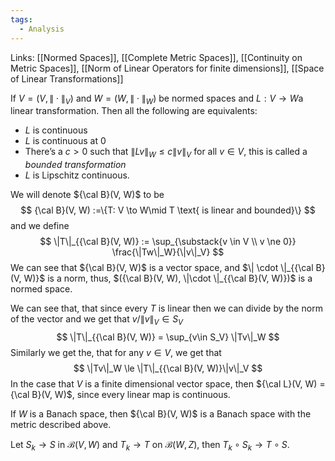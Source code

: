 ```yaml
---
tags:
  - Analysis
---
```

Links: [[Normed Spaces]], [[Complete Metric Spaces]], [[Continuity on Metric Spaces]], [[Norm of Linear Operators for finite dimensions]], [[Space of Linear Transformations]]

If $V=(V, \|\cdot\|_V)$ and $W= (W, \|\cdot\|_W)$ be normed spaces and $L:V\to W$a linear transformation. Then all the following are equivalents:
- $L$ is continuous
- $L$ is continuous at $0$
- There’s a $c >0$ such that $\|Lv\|_W \le c\|v\|_V$ for all $v \in V$, this is called a *bounded transformation*
- $L$ is Lipschitz continuous.

We will denote ${\cal B}(V, W)$ to be
$$
	{\cal B}(V, W) :=\{T: V \to W\mid T \text{ is linear and bounded}\}
$$
and we define 
$$
\|T\|_{{\cal B}(V, W)} := \sup_{\substack{v \in V \\ v \ne 0}} \frac{\|Tw\|_W}{\|v\|_V}
$$
We can see that ${\cal B}(V, W)$ is a vector space, and $\| \cdot \|_{{\cal B}(V, W)}$ is a norm, thus, $({\cal B}(V, W), \|\cdot \|_{{\cal B}(V, W)})$ is a normed space.

We can see that, that since every $T$ is linear then we can divide by the norm of the vector and we get that $v/\|v\|_V \in S_V$
$$
\|T\|_{{\cal B}(V, W)} = \sup_{v\in S_V} \|Tv\|_W
$$
Similarly we get the, that for any $v \in V$, we get that 
$$
	\|Tv\|_W \le \|T\|_{{\cal B}(V, W)}\|v\|_V
$$
In the case that $V$ is a finite dimensional vector space, then ${\cal L}(V, W) = {\cal B}(V, W)$, since every linear map is continuous. 

If $W$ is a Banach space, then ${\cal B}(V, W)$ is a Banach space with the metric described above.

Let $S_k \to S$ in $\mathcal B(V, W)$ and $T_k \to T$ on $\mathcal B(W, Z)$, then $T_k \circ S_k \to T\circ S$. 